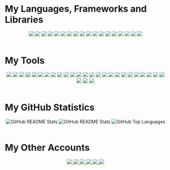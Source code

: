 <!-- badges from https://github.com/Ileriayo/markdown-badges -->
<!-- stats from https://github.com/anuraghazra/github-readme-stats -->

# My Languages, Frameworks and Libraries
<div align="center">
    <img src="https://img.shields.io/badge/python-3670A0?style=for-the-badge&logo=python&logoColor=ffdd54" />
    <img src="https://img.shields.io/badge/javascript-%23323330.svg?style=for-the-badge&logo=javascript&logoColor=%23F7DF1E" />
    <img src="https://img.shields.io/badge/typescript-%23007ACC.svg?style=for-the-badge&logo=typescript&logoColor=white" />
    <img src="https://res.cloudinary.com/practicaldev/image/fetch/s--KR6jSVNe--/c_limit%2Cf_auto%2Cfl_progressive%2Cq_auto%2Cw_880/https://img.shields.io/badge/Java-ED8B00%3Fstyle=for-the-badge&logo=java&logoColor=white" />
    <img src="https://img.shields.io/badge/c-%2300599C.svg?style=for-the-badge&logo=c&logoColor=white" />
    <img src="https://img.shields.io/badge/Haskell-5e5086?style=for-the-badge&logo=haskell&logoColor=white" />
    <img src="https://img.shields.io/badge/bash-%23121011.svg?style=for-the-badge&logo=gnu-bash&logoColor=white" />
    <img src="https://img.shields.io/badge/markdown-%23000000.svg?style=for-the-badge&logo=markdown&logoColor=white" />
    <img src="https://img.shields.io/badge/html5-%23E34F26.svg?style=for-the-badge&logo=html5&logoColor=white" />
    <img src="https://img.shields.io/badge/css3-%231572B6.svg?style=for-the-badge&logo=css3&logoColor=white" />
    <img src="https://img.shields.io/badge/latex-%23008080.svg?style=for-the-badge&logo=latex&logoColor=white" />
    <img src="https://img.shields.io/badge/flask-%23000.svg?style=for-the-badge&logo=flask&logoColor=white" />
    <img src="https://img.shields.io/badge/gunicorn-%298729.svg?style=for-the-badge&logo=gunicorn&logoColor=white" />
    <img src="https://img.shields.io/badge/bootstrap-%23563D7C.svg?style=for-the-badge&logo=bootstrap&logoColor=white" />
    <img src="https://img.shields.io/badge/tailwindcss-%2338B2AC.svg?style=for-the-badge&logo=tailwind-css&logoColor=white" />
    <img src="https://img.shields.io/badge/react-%2320232a.svg?style=for-the-badge&logo=react&logoColor=%2361DAFB" />
    <img src="https://img.shields.io/badge/react_native-%2320232a.svg?style=for-the-badge&logo=react&logoColor=%2361DAFB" />
    <img src="https://img.shields.io/badge/react_router-CA4245?style=for-the-badge&logo=react-router&logoColor=white" />
</div>
<br>

# My Tools
<div align="center">
    <img src="https://img.shields.io/badge/git-%23F05033.svg?style=for-the-badge&logo=git&logoColor=white" />
    <img src="https://img.shields.io/badge/subversion-%23809CC9.svg?style=for-the-badge&logo=subversion&logoColor=white" />
    <img src="https://img.shields.io/badge/github-%23121011.svg?style=for-the-badge&logo=github&logoColor=white" />
    <img src="https://img.shields.io/badge/visual_studio_code-0078d7.svg?style=for-the-badge&logo=visual-studio-code&logoColor=white" />
    <img src="https://img.shields.io/badge/vim-%2311AB00.svg?style=for-the-badge&logo=vim&logoColor=white" />
    <img src="https://img.shields.io/badge/intellijidea-000000.svg?style=for-the-badge&logo=intellij-idea&logoColor=white" />
    <img src="https://img.shields.io/badge/pycharm-143?style=for-the-badge&logo=pycharm&logoColor=black&color=black&labelColor=green" />
    <img src="https://img.shields.io/badge/webstorm-143?style=for-the-badge&logo=webstorm&logoColor=white&color=black" />
    <img src="https://img.shields.io/badge/node.js-6DA55F?style=for-the-badge&logo=node.js&logoColor=white" />
    <img src="https://img.shields.io/badge/npm-%23CB3837.svg?style=for-the-badge&logo=npm&logoColor=white" />
    <img src="https://img.shields.io/badge/vite-%23646CFF.svg?style=for-the-badge&logo=vite&logoColor=white" />
    <img src="https://img.shields.io/badge/prettier-1A2C34?style=for-the-badge&logo=prettier&logoColor=F7BA3E" />
    <img src="https://img.shields.io/badge/code_style-black-000000?style=for-the-badge&logo=black" />
    <img src="https://img.shields.io/badge/gnu_make-%23008FBA.svg?style=for-the-badge&logo=gnu&logoColor=white" />
    <img src="https://img.shields.io/badge/nginx-%23009639.svg?style=for-the-badge&logo=nginx&logoColor=white" />
    <img src="https://img.shields.io/badge/amazon_aws-232F3E?style=for-the-badge&logo=amazon-aws&logoColor=white" />
    <img src="https://img.shields.io/badge/windows_terminal-%234D4D4D.svg?style=for-the-badge&logo=windows-terminal&logoColor=white" />
    <img src="https://img.shields.io/badge/wsl-0a97f5?style=for-the-badge&logo=linux&logoColor=white" />
    <img src="https://img.shields.io/badge/linux-FCC624?style=for-the-badge&logo=linux&logoColor=black" />
    <img src="https://img.shields.io/badge/ubuntu-E95420?style=for-the-badge&logo=ubuntu&logoColor=white" />
    <img src="https://img.shields.io/badge/mysql-%2300f.svg?style=for-the-badge&logo=mysql&logoColor=white" />
    <img src="https://img.shields.io/badge/mongodb-%234ea94b.svg?style=for-the-badge&logo=mongodb&logoColor=white" />
    <img src="https://img.shields.io/badge/postman-FF6C37?style=for-the-badge&logo=postman&logoColor=white" />
    <img src="https://img.shields.io/badge/notion-%23000000.svg?style=for-the-badge&logo=notion&logoColor=white" />
    <img src="https://img.shields.io/badge/slack-4A154B?style=for-the-badge&logo=slack&logoColor=white" />
    <img src="https://img.shields.io/badge/figma-%23F24E1E.svg?style=for-the-badge&logo=figma&logoColor=white" />
    <img src="https://img.shields.io/badge/miro-050038?style=for-the-badge&logo=Miro&logoColor=white" />
    <img src="https://img.shields.io/badge/overleaf-47A141?style=for-the-badge&logo=Overleaf&logoColor=white" />
</div>
<br>


# My GitHub Statistics
<div align="center">
    <picture>
        <source media="(prefers-color-scheme: dark)" srcset="http://github-readme-streak-stats.herokuapp.com?user=willsawyerrrr&theme=github-dark-blue#gh-dark-mode-only">
        <source media="(prefers-color-scheme: light)" srcset="https://github-readme-streak-stats.herokuapp.com?user=willsawyerrrr&ring=5595F1&fire=D8E4FB&currStreakLabel=3A87ED&sideLabels=587AF3&sideNums=434D58&currStreakNum=434D58">
        <img alt="GitHub README Stats" src="https://github-readme-streak-stats.herokuapp.com?user=willsawyerrrr&ring=5595F1&fire=D8E4FB&currStreakLabel=3A87ED&sideLabels=587AF3&sideNums=434D58&currStreakNum=434D58">
    </picture>
    <picture>
        <source media="(prefers-color-scheme: dark)" srcset="https://github-readme-stats.vercel.app/api?username=willsawyerrrr&count_private=true&show_icons=true&theme=github_dark">
        <source media="(prefers-color-scheme: light)" srcset="https://github-readme-stats.vercel.app/api?username=willsawyerrrr&count_private=true&show_icons=true&theme=default">
        <img alt="GitHub README Stats" src="https://github-readme-stats.vercel.app/api?username=willsawyerrrr&count_private=true&show_icons=true&theme=default#gh-light-mode-only">
    </picture>
    <picture>
        <source media="(prefers-color-scheme: dark)" srcset="https://github-readme-stats.vercel.app/api/top-langs/?username=willsawyerrrr&layout=compact&theme=github_dark">
        <source media="(prefers-color-scheme: light)" srcset="https://github-readme-stats.vercel.app/api/top-langs/?username=willsawyerrrr&layout=compact&theme=default">
        <img alt="GitHub Top Languages" src="https://github-readme-stats.vercel.app/api/top-langs/?username=willsawyerrrr&layout=compact&theme=default">
    </picture>
</div>
<br>


# My Other Accounts
<div align="center">
    <a href="https://linkedin.com/in/willsawyerrrr">
        <img src="https://img.shields.io/badge/linkedin-%230077B5.svg?style=for-the-badge&logo=linkedin&logoColor=white" />
    </a>
    <a href="mailto:wmsawyer2609@gmail.com">
        <img src="https://img.shields.io/badge/Gmail-D14836?style=for-the-badge&logo=gmail&logoColor=white" />
    </a>
    <a href="https://stackoverflow.com/users/8799220/willsawyerrrr">
        <img src="https://img.shields.io/badge/Stack_Overflow-FE7A16?style=for-the-badge&logo=stack-overflow&logoColor=white" />
    </a>
    <a href="https://www.facebook.com/willsawyerrrr">
        <img src="https://img.shields.io/badge/Facebook-%231877F2.svg?style=for-the-badge&logo=Facebook&logoColor=white" />
    </a>
    <a href="https://twitter.com/willsawyerrrr">
        <img src="https://img.shields.io/badge/Twitter-%231DA1F2.svg?style=for-the-badge&logo=Twitter&logoColor=white" />
    </a>
    <a href="https://my.indeed.com/p/williams-8c2b32v/preview">
        <img src="https://img.shields.io/badge/indeed-003A9B?style=for-the-badge&logo=indeed&logoColor=white" />
    </a>
</div>
